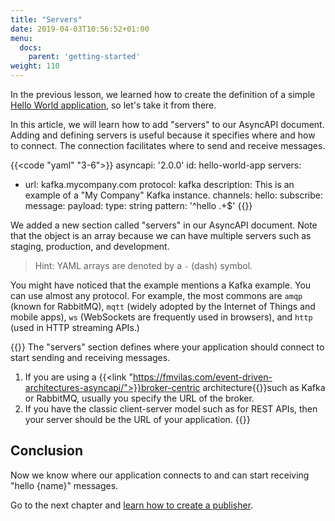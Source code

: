 ```yaml
---
title: "Servers"
date: 2019-04-03T10:56:52+01:00
menu:
  docs:
    parent: 'getting-started'
weight: 110
---
```


In the previous lesson, we learned how to create the definition of a simple [Hello World application](/docs/getting-started/hello-world), so let's take it from there.

In this article, we will learn how to add "servers" to our AsyncAPI document. Adding and defining servers is useful because it specifies where and how to connect. The connection facilitates where to send and receive messages.


{{<code "yaml" "3-6">}}
asyncapi: '2.0.0'
id: hello-world-app
servers:
  - url: kafka.mycompany.com
    protocol: kafka
    description: This is an example of a "My Company" Kafka instance.
channels:
  hello:
    subscribe:
      message:
        payload:
          type: string
          pattern: '^hello .+$'
{{</code>}}

We added a new section called "servers" in our AsyncAPI document. Note that the object is an array because we can have multiple servers such as staging, production, and development.

> Hint: YAML arrays are denoted by a `-` (dash) symbol.

You might have noticed that the example mentions a Kafka example. You can use almost any protocol. For example, the most commons are `amqp` (known for RabbitMQ), `mqtt` (widely adopted by the Internet of Things and mobile apps), `ws` (WebSockets are frequently used in browsers), and `http` (used in HTTP streaming APIs.)

{{<important>}}
The "servers" section defines where your application should connect to start sending and receiving messages. 
1. If you are using a {{<link "https://fmvilas.com/event-driven-architectures-asyncapi/">}}broker-centric architecture{{</link>}}such as Kafka or RabbitMQ, usually you specify the URL of the broker. 
2. If you have the classic client-server model such as for REST APIs, then your server should be the URL of your application.
{{</important>}}

## Conclusion

Now we know where our application connects to and can start receiving "hello {name}" messages.

Go to the next chapter and [learn how to create a publisher](/docs/getting-started/create-publisher).
